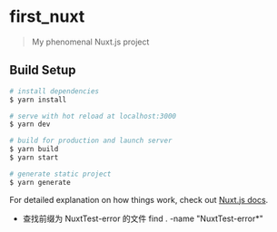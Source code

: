 # first_nuxt

> My phenomenal Nuxt.js project

## Build Setup

```bash
# install dependencies
$ yarn install

# serve with hot reload at localhost:3000
$ yarn dev

# build for production and launch server
$ yarn build
$ yarn start

# generate static project
$ yarn generate
```

For detailed explanation on how things work, check out [Nuxt.js docs](https://nuxtjs.org).

- 查找前缀为 NuxtTest-error 的文件 find . -name "NuxtTest-error\*"
